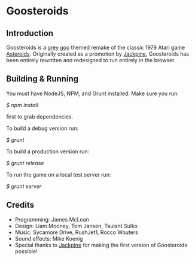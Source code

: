  Goosteroids
 =======
 
 Introduction
 -------
 
 Goosteroids is a [grey goo](http://en.wikipedia.org/wiki/Grey_goo) themed remake of the classic 1979 Atari game [Asteroids](http://en.wikipedia.org/wiki/Asteroids_%28video_game%29). Originally
 created as a promotion by [Jackpine](http://jackpine.co), Goosteroids has been entirely rewritten and redesigned to run entirely in the browser. 
 
 Building & Running
 -------

You must have NodeJS, NPM, and Grunt installed. Make sure you run:

*$ npm install*

first to grab dependencies.

To build a debug version run:

*$ grunt*

To build a production version run:

*$ grunt release*

To run the game on a local test server run:

*$ grunt server*

Credits
 -------
 - Programming: James McLean
 - Design: Liam Mooney, Tom Jansen, Taulant Sulko
 - Music: Sycamore Drive, RushJet1, Rocco Wouters
 - Sound effects: Mike Koenig
 - Special thanks to [Jackpine](http://jackpine.co) for making the first version of Goosteroids possible!
